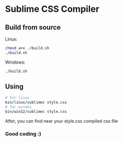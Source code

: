 # Sublime CSS Compiler

## Build from source

Linux:
```bash
chmod a+x ./build.sh
./build.sh
```

Windows:
```bash
./build.sh
```

## Using

``` bash
# for linux
bin/linux/sublimec style.css
# for windos
bin/win32/sublimec style.css
```
After, you can find near your style.css compiled css file

### **Good coding :)**